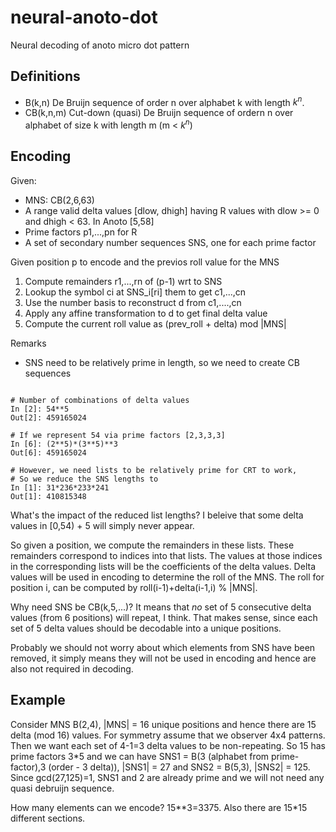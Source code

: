 # neural-anoto-dot

Neural decoding of anoto micro dot pattern

## Definitions

-   B(k,n) De Bruijn sequence of order n over alphabet k with length $k^n$.
-   CB(k,n,m) Cut-down (quasi) De Bruijn sequence of ordern n over alphabet of size k with length m (m < $k^n$)

## Encoding

Given:

-   MNS: CB(2,6,63)
-   A range valid delta values [dlow, dhigh] having R values with dlow >= 0 and dhigh < 63. In Anoto [5,58]
-   Prime factors p1,...,pn for R
-   A set of secondary number sequences SNS, one for each prime factor

Given position p to encode and the previos roll value for the MNS

1. Compute remainders r1,...,rn of (p-1) wrt to SNS
2. Lookup the symbol ci at SNS_i[ri] them to get c1,...,cn
3. Use the number basis to reconstruct d from c1,....,cn
4. Apply any affine transformation to d to get final delta value
5. Compute the current roll value as (prev_roll + delta) mod |MNS|

Remarks

-   SNS need to be relatively prime in length, so we need to create CB sequences

```

# Number of combinations of delta values
In [2]: 54**5
Out[2]: 459165024

# If we represent 54 via prime factors [2,3,3,3]
In [6]: (2**5)*(3**5)**3
Out[6]: 459165024

# However, we need lists to be relatively prime for CRT to work,
# So we reduce the SNS lengths to
In [1]: 31*236*233*241
Out[1]: 410815348
```

What's the impact of the reduced list lengths? I beleive that some delta values in [0,54) + 5 will simply never appear.

So given a position, we compute the remainders in these lists. These remainders correspond to indices into that lists. The values at those indices in the corresponding lists will be the coefficients of the delta values. Delta values will be used in encoding to determine the roll of the MNS. The roll for position i, can be computed by roll(i-1)+delta(i-1,i) % |MNS|.

Why need SNS be CB(k,5,...)? It means that _no_ set of 5 consecutive delta values (from 6 positions) will repeat, I think. That makes sense, since each set of 5 delta values should be decodable into a unique positions.

Probably we should not worry about which elements from SNS have been removed, it simply means they will not be used in encoding and hence are also not required in decoding.

## Example

Consider MNS B(2,4), |MNS| = 16 unique positions and hence there are 15 delta (mod 16) values. For symmetry assume that we observer 4x4 patterns. Then we want each set of 4-1=3 delta values to be non-repeating. So 15 has prime factors 3\*5 and we can
have SNS1 = B(3 (alphabet from prime-factor),3 (order - 3 delta)), |SNS1| = 27 and SNS2 = B(5,3), |SNS2| = 125. Since gcd(27,125)=1, SNS1 and 2 are already prime and we will not need any quasi debruijn sequence.

How many elements can we encode? 15\*\*3=3375. Also there are 15\*15 different sections.
